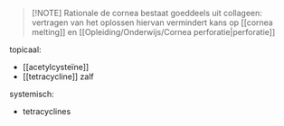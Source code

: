 
> [!NOTE] Rationale
> de cornea bestaat goeddeels uit collageen: vertragen van het oplossen hiervan vermindert kans op [[cornea melting]] en [[Opleiding/Onderwijs/Cornea perforatie|perforatie]] 

topicaal:
- [[acetylcysteïne]]
- [[tetracycline]] zalf

systemisch:
- tetracyclines